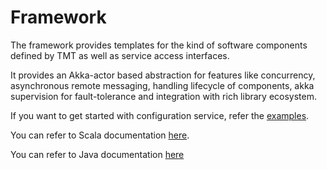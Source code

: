 Framework
=========

The framework provides templates for the kind of software components defined by TMT as well as service access interfaces.

It provides an Akka-actor based abstraction for features like concurrency, asynchronous remote messaging, handling
lifecycle of components, akka supervision for fault-tolerance and integration with rich library ecosystem.

If you want to get started with configuration service, refer the [examples](https://tmtsoftware.github.io/csw-prod/framework.html). 

You can refer to Scala documentation [here](https://tmtsoftware.github.io/csw-prod/api/scala/csw/framework/index.html).

You can refer to Java documentation [here](https://tmtsoftware.github.io/csw-prod/api/java/?/index.html)

